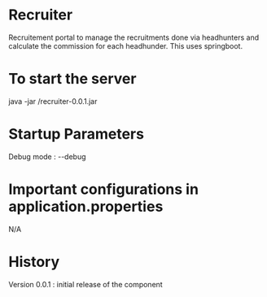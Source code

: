 # Recruiter

Recruitement portal to manage the recruitments done via headhunters and calculate the commission for each headhunder. This uses springboot.

# To start the server

 java -jar <PATH>/recruiter-0.0.1.jar

# Startup Parameters

Debug mode : --debug

# Important configurations in application.properties

N/A

# History

Version 0.0.1 : initial release of the component
